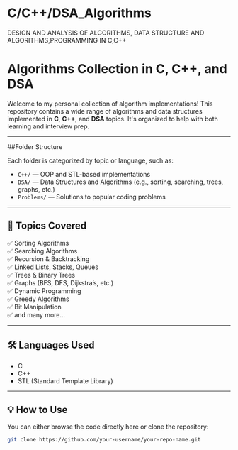 # C/C++/DSA_Algorithms
DESIGN AND ANALYSIS OF ALGORITHMS, DATA STRUCTURE AND ALGORITHMS,PROGRAMMING IN C,C++
# Algorithms Collection in C, C++, and DSA

Welcome to my personal collection of algorithm implementations! This repository contains a wide range of algorithms and data structures implemented in **C**, **C++**, and **DSA** topics. It's organized to help with both learning and interview prep.

---

##Folder Structure

Each folder is categorized by topic or language, such as:

- `C++/` — OOP and STL-based implementations
- `DSA/` — Data Structures and Algorithms (e.g., sorting, searching, trees, graphs, etc.)
- `Problems/` — Solutions to popular coding problems

---

## 🧠 Topics Covered

✅ Sorting Algorithms  
✅ Searching Algorithms  
✅ Recursion & Backtracking  
✅ Linked Lists, Stacks, Queues  
✅ Trees & Binary Trees  
✅ Graphs (BFS, DFS, Dijkstra’s, etc.)  
✅ Dynamic Programming  
✅ Greedy Algorithms  
✅ Bit Manipulation  
✅ and many more...

---

## 🛠️ Languages Used

- C
- C++
- STL (Standard Template Library)

---

## 💡 How to Use

You can either browse the code directly here or clone the repository:

```bash
git clone https://github.com/your-username/your-repo-name.git
